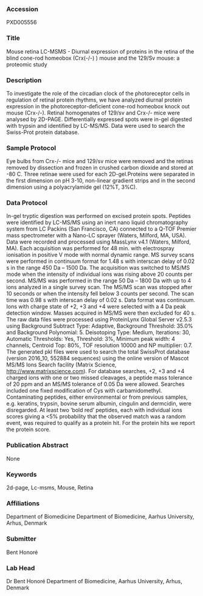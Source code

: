 ### Accession
PXD005556

### Title
Mouse retina LC-MSMS -  Diurnal expression of proteins in the retina of the blind cone-rod homeobox (Crx(-/-) ) mouse and the 129/Sv mouse: a proteomic study

### Description
To investigate the role of the circadian clock of the photoreceptor cells in regulation of retinal protein rhythms, we have analyzed diurnal protein expression in the photoreceptor-deficient cone-rod homeobox knock out mouse (Crx-/-). Retinal homogenates of 129/sv and Crx-/- mice were analysed by 2D-PAGE. Differentially expressed spots were in-gel digested with trypsin and identified by LC-MS/MS. Data were used to search the Swiss-Prot protein database.

### Sample Protocol
Eye bulbs from Crx-/- mice and 129/sv mice were removed and the retinas removed by dissection and frozen in crushed carbon dioxide and stored at -80 C. Three retinae were used for each 2D-gel.Proteins were separated in the first dimension on pH 3-10, non-linear gradient strips and in the second dimension using a polyacrylamide gel (12%T, 3%C).

### Data Protocol
In-gel tryptic digestion was performed on excised protein spots. Peptides were identified by LC-MS/MS using an inert nano liquid chromatography system from LC Packins (San Francisco, CA) connected to a Q-TOF Premier mass spectrometer with a Nano-LC sprayer (Waters, Milford, MA, USA). Data were recorded and processed using MassLynx v4.1 (Waters, Milford, MA). Each acquisition was performed for 48 min. with electrospray ionisation in positive V mode with normal dynamic range. MS survey scans were performed in continuum format for 1.48 s with interscan delay of 0.02 s in the range 450 Da – 1500 Da. The acquisition was switched to MS/MS mode when the intensity of individual ions was rising above 20 counts per second. MS/MS was performed in the range 50 Da – 1800 Da with up to 4 ions analyzed in a single survey scan. The MS/MS scan was stopped after 10 seconds or when the intensity fell below 3 counts per second. The scan time was 0.98 s with interscan delay of 0.02 s. Data format was continuum. Ions with charge state of +2, +3 and +4 were selected with a 4 Da peak detection window. Masses acquired in MS/MS were then excluded for 40 s. The raw data files were processed using ProteinLynx Global Server v2.5.3 using Background Subtract Type: Adaptive, Background Threshold: 35.0% and Background Polynomial: 5. Deisotoping Type: Medium, Iterations: 30, Automatic Thresholds: Yes, Threshold: 3%, Minimum peak width: 4 channels, Centroid Top: 80%, TOF resolution 10000 and NP multiplier: 0.7. The generated pkl files were used to search the total SwissProt database (version 2016_10, 552884 sequences) using the online version of Mascot MS/MS Ions Search facility (Matrix Science, http://www.matrixscience.com). For database searches, +2, +3 and +4 charged ions with one or two missed cleavages, a peptide mass tolerance of 20 ppm and an MS/MS tolerance of 0.05 Da were allowed. Searches included one fixed modification of Cys with carbamidomethyl. Contaminating peptides, either environmental or from previous samples, e.g. keratins, trypsin, bovine serum albumin, cingulin and dermcidin, were disregarded. At least two ‘bold red’ peptides, each with individual ions scores giving a <5% probability that the observed match was a random event, was required to qualify as a protein hit. For the protein hits we report the protein score.

### Publication Abstract
None

### Keywords
2d-page, Lc-msms, Mouse, Retina

### Affiliations
Department of Biomedicine
Department of Biomedicine, Aarhus University, Arhus, Denmark

### Submitter
Bent Honoré

### Lab Head
Dr Bent Honoré
Department of Biomedicine, Aarhus University, Arhus, Denmark


